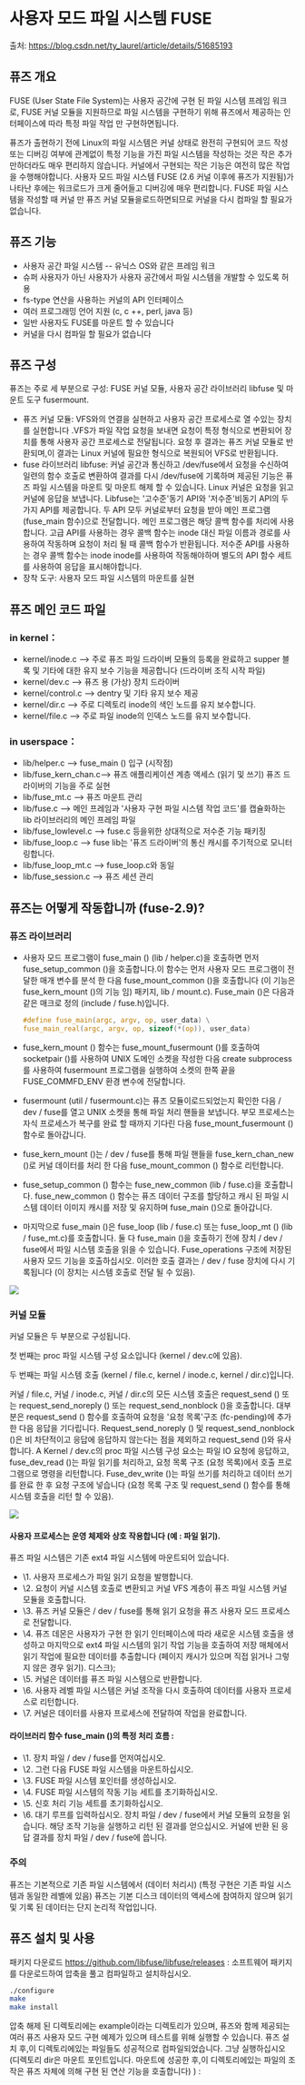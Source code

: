 # 사용자 모드 파일 시스템 FUSE

출처: https://blog.csdn.net/ty_laurel/article/details/51685193



## 퓨즈 개요

FUSE (User State File System)는 사용자 공간에 구현 된 파일 시스템 프레임 워크로, FUSE 커널 모듈을 지원하므로 파일 시스템을 구현하기 위해 퓨즈에서 제공하는 인터페이스에 따라 특정 파일 작업 만 구현하면됩니다.

퓨즈가 출현하기 전에 Linux의 파일 시스템은 커널 상태로 완전히 구현되어 코드 작성 또는 디버깅 여부에 관계없이 특정 기능을 가진 파일 시스템을 작성하는 것은 작은 추가 만하더라도 매우 편리하지 않습니다. 커널에서 구현되는 작은 기능은 여전히 많은 작업을 수행해야합니다. 사용자 모드 파일 시스템 FUSE (2.6 커널 이후에 퓨즈가 지원됨)가 나타난 후에는 워크로드가 크게 줄어들고 디버깅에 매우 편리합니다. FUSE 파일 시스템을 작성할 때 커널 만 퓨즈 커널 모듈을로드하면되므로 커널을 다시 컴파일 할 필요가 없습니다.



## 퓨즈 기능

- 사용자 공간 파일 시스템 -- 유닉스 OS와 같은 프레임 워크
- 슈퍼 사용자가 아닌 사용자가 사용자 공간에서 파일 시스템을 개발할 수 있도록 허용
- fs-type 연산을 사용하는 커널의 API 인터페이스
- 여러 프로그래밍 언어 지원 (c, c ++, perl, java 등)
- 일반 사용자도 FUSE를 마운트 할 수 있습니다
- 커널을 다시 컴파일 할 필요가 없습니다



## 퓨즈 구성

퓨즈는 주로 세 부분으로 구성:  FUSE 커널 모듈, 사용자 공간 라이브러리 libfuse 및 마운트 도구 fusermount.

- 퓨즈 커널 모듈:  VFS와의 연결을 실현하고 사용자 공간 프로세스로 열 수있는 장치를 실현합니다 .VFS가 파일 작업 요청을 보내면 요청이 특정 형식으로 변환되어 장치를 통해 사용자 공간 프로세스로 전달됩니다. 요청 후 결과는 퓨즈 커널 모듈로 반환되며,이 결과는 Linux 커널에 필요한 형식으로 복원되어 VFS로 반환됩니다.
- fuse 라이브러리 libfuse: 커널 공간과 통신하고 /dev/fuse에서 요청을 수신하여 일련의 함수 호출로 변환하여 결과를 다시 /dev/fuse에 기록하며 제공된 기능은 퓨즈 파일 시스템을 마운트 및 마운트 해제 할 수 있습니다. Linux 커널은 요청을 읽고 커널에 응답을 보냅니다. Libfuse는 '고수준'동기 API와 '저수준'비동기 API의 두 가지 API를 제공합니다. 두 API 모두 커널로부터 요청을 받아 메인 프로그램 (fuse_main 함수)으로 전달합니다. 메인 프로그램은 해당 콜백 함수를 처리에 사용합니다. 고급 API를 사용하는 경우 콜백 함수는 inode 대신 파일 이름과 경로를 사용하여 작동하며 요청이 처리 될 때 콜백 함수가 반환됩니다. 저수준 API를 사용하는 경우 콜백 함수는 inode inode를 사용하여 작동해야하며 별도의 API 함수 세트를 사용하여 응답을 표시해야합니다.
- 장착 도구: 사용자 모드 파일 시스템의 마운트를 실현



## 퓨즈 메인 코드 파일

### in kernel：

- kernel/inode.c —> 주로 퓨즈 파일 드라이버 모듈의 등록을 완료하고 supper 블록 및 기타에 대한 유지 보수 기능을 제공합니다 (드라이버 조직 시작 파일)
- kernel/dev.c —> 퓨즈 용 (가상) 장치 드라이버
- kernel/control.c —> dentry 및 기타 유지 보수 제공
- kernel/dir.c —> 주로 디렉토리 inode의 색인 노드를 유지 보수합니다.
- kernel/file.c —> 주로 파일 inode의 인덱스 노드를 유지 보수합니다.



### in userspace：

- lib/helper.c —>  fuse_main ()  입구 (시작점)
- lib/fuse_kern_chan.c—>  퓨즈 애플리케이션 계층 액세스 (읽기 및 쓰기) 퓨즈 드라이버의 기능을 주로 실현
- lib/fuse_mt.c  —> 퓨즈 마운트 관리
- lib/fuse.c —> 메인 프레임과 '사용자 구현 파일 시스템 작업 코드'를 캡슐화하는 lib 라이브러리의 메인 프레임 파일
- lib/fuse_lowlevel.c –> fuse.c 등을위한 상대적으로 저수준 기능 패키징
- lib/fuse_loop.c —> fuse lib는 '퓨즈 드라이버'의 통신 캐시를 주기적으로 모니터링합니다.
- lib/fuse_loop_mt.c —> fuse_loop.c와 동일
- lib/fuse_session.c —> 퓨즈 세션 관리



## 퓨즈는 어떻게 작동합니까 (fuse-2.9)?

### 퓨즈 라이브러리

- 사용자 모드 프로그램이 fuse_main () (lib / helper.c)을 호출하면 먼저 fuse_setup_common ()을 호출합니다.이 함수는 먼저 사용자 모드 프로그램이 전달한 매개 변수를 분석 한 다음 fuse_mount_common ()을 호출합니다 (이 기능은 fuse_kern_mount ()의 기능 임) 패키지, lib / mount.c).  Fuse_main ()은 다음과 같은 매크로 정의 (include / fuse.h)입니다.

  ```c
  #define fuse_main(argc, argv, op, user_data) \
  fuse_main_real(argc, argv, op, sizeof(*(op)), user_data)
  ```

  

- fuse_kern_mount () 함수는 fuse_mount_fusermount ()를 호출하여 socketpair ()를 사용하여 UNIX 도메인 소켓을 작성한 다음 create subprocess를 사용하여 fusermount 프로그램을 실행하여 소켓의 한쪽 끝을 FUSE_COMMFD_ENV 환경 변수에 전달합니다.

- fusermount (util / fusermount.c)는 퓨즈 모듈이로드되었는지 확인한 다음 / dev / fuse를 열고 UNIX 소켓을 통해 파일 처리 핸들을 보냅니다. 부모 프로세스는 자식 프로세스가 복구를 완료 할 때까지 기다린 다음 fuse_mount_fusermount () 함수로 돌아갑니다.

- fuse_kern_mount ()는 / dev / fuse를 통해 파일 핸들을 fuse_kern_chan_new ()로 커널 데이터를 처리 한 다음 fuse_mount_common () 함수로 리턴합니다.

- fuse_setup_common () 함수는 fuse_new_common (lib / fuse.c)을 호출합니다. fuse_new_common () 함수는 퓨즈 데이터 구조를 할당하고 캐시 된 파일 시스템 데이터 이미지 캐시를 저장 및 유지하며 fuse_main ()으로 돌아갑니다.

- 마지막으로 fuse_main ()은 fuse_loop (lib / fuse.c) 또는 fuse_loop_mt () (lib / fuse_mt.c)를 호출합니다. 둘 다 fuse_main ()을 호출하기 전에 장치 / dev / fuse에서 파일 시스템 호출을 읽을 수 있습니다. Fuse_operations 구조에 저장된 사용자 모드 기능을 호출하십시오. 이러한 호출 결과는 / dev / fuse 장치에 다시 기록됩니다 (이 장치는 시스템 호출로 전달 될 수 있음).



![](./images/20160615204548753.jpg)



### 커널 모듈

커널 모듈은 두 부분으로 구성됩니다.

첫 번째는 proc 파일 시스템 구성 요소입니다 (kernel / dev.c에 있음).

두 번째는 파일 시스템 호출 (kernel / file.c, kernel / inode.c, kernel / dir.c)입니다.

커널 / file.c, 커널 / inode.c, 커널 / dir.c의 모든 시스템 호출은 request_send () 또는 request_send_noreply () 또는 request_send_nonblock ()을 호출합니다. 대부분은 request_send () 함수를 호출하여 요청을 '요청 목록'구조 (fc-pending)에 추가 한 다음 응답을 기다립니다. Request_send_noreply () 및 request_send_nonblock ()은 비 차단적이고 응답에 응답하지 않는다는 점을 제외하고 request_send ()와 유사합니다. A
Kernel / dev.c의 proc 파일 시스템 구성 요소는 파일 IO 요청에 응답하고, fuse_dev_read ()는 파일 읽기를 처리하고, 요청 목록 구조 (요청 목록)에서 호출 프로그램으로 명령을 리턴합니다. Fuse_dev_write ()는 파일 쓰기를 처리하고 데이터 쓰기를 완료 한 후 요청 구조에 넣습니다 (요청 목록 구조 및 request_send () 함수를 통해 시스템 호출을 리턴 할 수 있음).

![](./images/20160615204702044.jpg)

#### 사용자 프로세스는 운영 체제와 상호 작용합니다 (예 : 파일 읽기).

퓨즈 파일 시스템은 기존 ext4 파일 시스템에 마운트되어 있습니다.

- \1. 사용자 프로세스가 파일 읽기 요청을 발행합니다.
- \2. 요청이 커널 시스템 호출로 변환되고 커널 VFS 계층이 퓨즈 파일 시스템 커널 모듈을 호출합니다.
- \3. 퓨즈 커널 모듈은 / dev / fuse를 통해 읽기 요청을 퓨즈 사용자 모드 프로세스로 전달합니다.
- \4. 퓨즈 데몬은 사용자가 구현 한 읽기 인터페이스에 따라 새로운 시스템 호출을 생성하고 마지막으로 ext4 파일 시스템의 읽기 작업 기능을 호출하여 저장 매체에서 읽기 작업에 필요한 데이터를 추출합니다 (페이지 캐시가 있으며 직접 읽거나 그렇지 않은 경우 읽기). 디스크);
- \5. 커널은 데이터를 퓨즈 파일 시스템으로 반환합니다.
- \6. 사용자 레벨 파일 시스템은 커널 조작을 다시 호출하여 데이터를 사용자 프로세스로 리턴합니다.
- \7. 커널은 데이터를 사용자 프로세스에 전달하여 작업을 완료합니다.



#### 라이브러리 함수 fuse_main ()의 특정 처리 흐름 :

- \1. 장치 파일 / dev / fuse를 먼저여십시오.
- \2. 그런 다음 FUSE 파일 시스템을 마운트하십시오.
- \3. FUSE 파일 시스템 포인터를 생성하십시오.
- \4. FUSE 파일 시스템의 작동 기능 세트를 초기화하십시오.
- \5. 신호 처리 기능 세트를 초기화하십시오.
- \6. 대기 루프를 입력하십시오.
  장치 파일 / dev / fuse에서 커널 모듈의 요청을 읽습니다.
  해당 조작 기능을 실행하고 리턴 된 결과를 얻으십시오.
  커널에 반환 된 응답 결과를 장치 파일 / dev / fuse에 씁니다.



### 주의

퓨즈는 기본적으로 기존 파일 시스템에서 (데이터 처리시) (특정 구현은 기존 파일 시스템과 동일한 레벨에 있음) 퓨즈는 기본 디스크 데이터의 액세스에 참여하지 않으며 읽기 및 기록 된 데이터는 단지 논리적 작업입니다.



## 퓨즈 설치 및 사용

패키지 다운로드 https://github.com/libfuse/libfuse/releases :
소프트웨어 패키지를 다운로드하여 압축을 풀고 컴파일하고 설치하십시오.

``` bash
./configure
make
make install
```

압축 해제 된 디렉토리에는 example이라는 디렉토리가 있으며, 퓨즈와 함께 제공되는 여러 퓨즈 사용자 모드 구현 예제가 있으며 테스트를 위해 실행할 수 있습니다. 
퓨즈 설치 후,이 디렉토리에있는 파일들도 성공적으로 컴파일되었습니다. 그냥 실행하십시오 (디렉토리 dir은 마운트 포인트입니다. 마운트에 성공한 후,이 디렉토리에있는 파일의 조작은 퓨즈 자체에 의해 구현 된 연산 기능을 호출합니다) ) :

